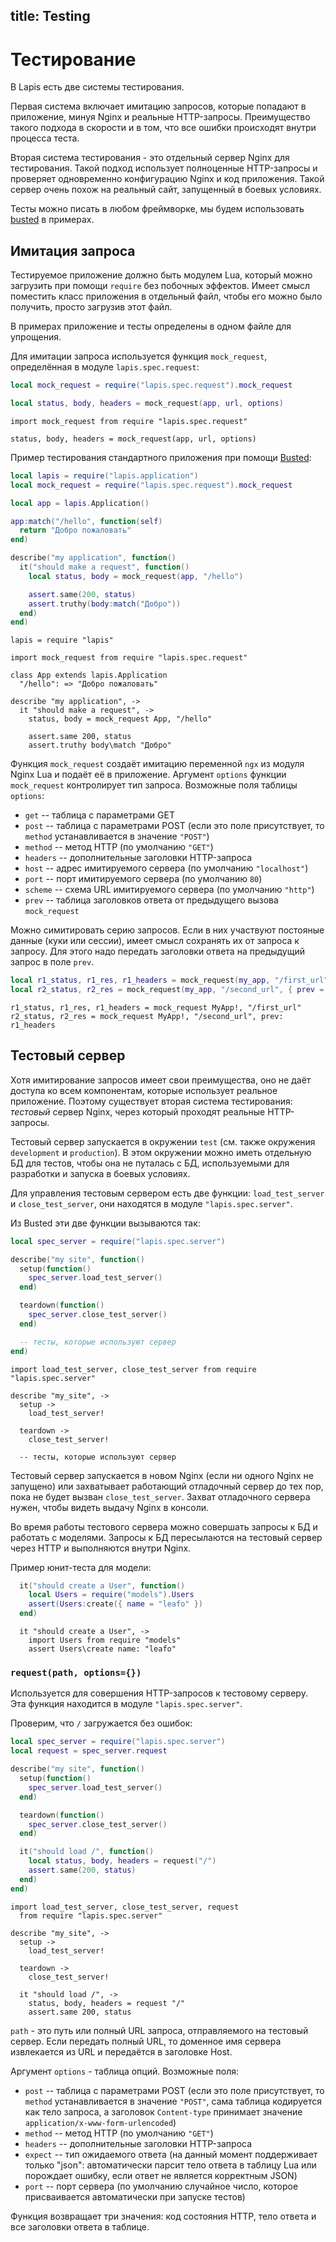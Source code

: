 title: Testing
--
# Тестирование

В Lapis есть две системы тестирования.

Первая система включает имитацию запросов, которые попадают
в приложение, минуя Nginx и реальные HTTP-запросы.
Преимущество такого подхода в скорости и в том, что все ошибки
происходят внутри процесса теста.

Вторая система тестирования - это отдельный сервер Nginx для
тестирования. Такой подход использует полноценные
HTTP-запросы и проверяет одновременно конфигурацию Nginx
и код приложения.
Такой сервер очень похож на реальный сайт, запущенный
в боевых условиях.

Тесты можно писать в любом фреймворке,
мы будем использовать [busted](http://olivinelabs.com/busted/)
в примерах.

## Имитация запроса

Тестируемое приложение должно быть модулем Lua, который можно
загрузить при помощи `require` без побочных эффектов.
Имеет смысл поместить класс приложения в отдельный файл,
чтобы его можно было получить, просто загрузив этот файл.

В примерах приложение и тесты определены в одном файле
для упрощения.

Для имитации запроса используется функция `mock_request`,
определённая в модуле `lapis.spec.request`:

```lua
local mock_request = require("lapis.spec.request").mock_request

local status, body, headers = mock_request(app, url, options)
```

```moon
import mock_request from require "lapis.spec.request"

status, body, headers = mock_request(app, url, options)
```

Пример тестирования стандартного приложения при помощи
[Busted](http://olivinelabs.com/busted/):

```lua
local lapis = require("lapis.application")
local mock_request = require("lapis.spec.request").mock_request

local app = lapis.Application()

app:match("/hello", function(self)
  return "Добро пожаловать"
end)

describe("my application", function()
  it("should make a request", function()
    local status, body = mock_request(app, "/hello")

    assert.same(200, status)
    assert.truthy(body:match("Добро"))
  end)
end)

```

```moon
lapis = require "lapis"

import mock_request from require "lapis.spec.request"

class App extends lapis.Application
  "/hello": => "Добро пожаловать"

describe "my application", ->
  it "should make a request", ->
    status, body = mock_request App, "/hello"

    assert.same 200, status
    assert.truthy body\match "Добро"
```

Функция `mock_request` создаёт имитацию переменной `ngx`
из модуля Nginx Lua и подаёт её в приложение.
Аргумент `options` функции `mock_request` контролирует
тип запроса.
Возможные поля таблицы `options`:

* `get` --  таблица с параметрами GET
* `post` -- таблица с параметрами POST (если это поле
    присутствует, то `method` устанавливается
    в значение `"POST"`)
* `method` -- метод HTTP (по умолчанию `"GET"`)
* `headers` -- дополнительные заголовки HTTP-запроса
* `host` -- адрес имитируемого сервера
    (по умолчанию `"localhost"`)
* `port` -- порт имитируемого сервера
    (по умолчанию `80`)
* `scheme` -- схема URL имитируемого сервера
    (по умолчанию `"http"`)
* `prev` -- таблица заголовков ответа от
    предыдущего вызова `mock_request`

Можно симитировать серию запросов.
Если в них участвуют постояные данные (куки или сессии),
имеет смысл сохранять их от запроса к запросу.
Для этого надо передать заголовки ответа на предыдущий запрос
в поле `prev`.

```lua
local r1_status, r1_res, r1_headers = mock_request(my_app, "/first_url")
local r2_status, r2_res = mock_request(my_app, "/second_url", { prev = r1_headers })
```

```moon
r1_status, r1_res, r1_headers = mock_request MyApp!, "/first_url"
r2_status, r2_res = mock_request MyApp!, "/second_url", prev: r1_headers
```

## Тестовый сервер

Хотя имитирование запросов имеет свои преимущества,
оно не даёт доступа ко всем компонентам, которые использует
реальное приложение.
Поэтому существует вторая система тестирования:
*тестовый* сервер Nginx, через который проходят реальные
HTTP-запросы.

Тестовый сервер запускается в окружении `test`
(см. также окружения `development` и `production`).
В этом окружении можно иметь отдельную БД для тестов,
чтобы она не путалась с БД, используемыми для
разработки и запуска в боевых условиях.

Для управления тестовым сервером есть две функции:
`load_test_server` и `close_test_server`,
они находятся в модуле `"lapis.spec.server"`.

Из Busted эти две функции вызываются так:

```lua
local spec_server = require("lapis.spec.server")

describe("my site", function()
  setup(function()
    spec_server.load_test_server()
  end)

  teardown(function()
    spec_server.close_test_server()
  end)

  -- тесты, которые используют сервер
end)
```


```moon
import load_test_server, close_test_server from require "lapis.spec.server"

describe "my_site", ->
  setup ->
    load_test_server!

  teardown ->
    close_test_server!

  -- тесты, которые используют сервер
```

Тестовый сервер запускается в новом Nginx
(если ни одного Nginx не запущено)
или захватывает работающий отладочный сервер до тех пор,
пока не будет вызван `close_test_server`.
Захват отладочного сервера нужен, чтобы видеть
выдачу Nginx в консоли.

Во время работы тестового сервера можно совершать запросы
к БД и работать с моделями.
Запросы к БД пересылаются на тестовый сервер через HTTP и
выполняются внутри Nginx.

Пример юнит-теста для модели:

```lua
  it("should create a User", function()
    local Users = require("models").Users
    assert(Users:create({ name = "leafo" })
  end)
```


```moon
  it "should create a User", ->
    import Users from require "models"
    assert Users\create name: "leafo"
```

### `request(path, options={})`

Используется для совершения HTTP-запросов к тестовому серверу.
Эта функция находится в модуле `"lapis.spec.server"`.

Проверим, что `/` загружается без ошибок:

```lua
local spec_server = require("lapis.spec.server")
local request = spec_server.request

describe("my site", function()
  setup(function()
    spec_server.load_test_server()
  end)

  teardown(function()
    spec_server.close_test_server()
  end)

  it("should load /", function()
    local status, body, headers = request("/")
    assert.same(200, status)
  end)
end)
```

```moon
import load_test_server, close_test_server, request
  from require "lapis.spec.server"

describe "my_site", ->
  setup ->
    load_test_server!

  teardown ->
    close_test_server!

  it "should load /", ->
    status, body, headers = request "/"
    assert.same 200, status

```

`path` - это путь или полный URL запроса, отправляемого
на тестовый сервер.
Если передать полный URL, то доменное имя сервера
извлекается из URL и передаётся в заголовке Host.

Аргумент `options` - таблица опций. Возможные поля:

* `post` -- таблица с параметрами POST (если это поле
    присутствует, то `method` устанавливается
    в значение `"POST"`, сама таблица кодируется как тело
    запроса, а заголовок `Content-type` принимает значение
    `application/x-www-form-urlencoded`)
* `method` -- метод HTTP (по умолчанию `"GET"`)
* `headers` -- дополнительные заголовки HTTP-запроса
* `expect` -- тип ожидаемого ответа
    (на данный момент поддерживает только "json":
    автоматически парсит тело ответа в таблицу Lua
    или порождает ошибку, если ответ не является
    корректным JSON)
* `port` -- порт сервера (по умолчанию случайное число,
    которое присваивается автоматически при запуске тестов)

Функция возвращает три значения:
код состояния HTTP, тело ответа и все заголовки
ответа в таблице.

